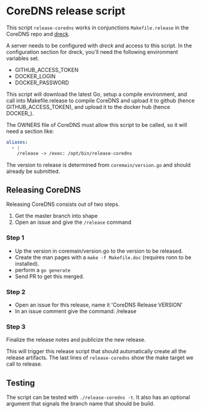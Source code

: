 # CoreDNS release script

This script `release-coredns` works in conjunctions `Makefile.release` in the CoreDNS
repo and [dreck](github.com/miekg/dreck).

A server needs to be configured with *dreck* and access to this script. In the configuration
section for dreck, you'll need the following environment variables set.

* GITHUB_ACCESS_TOKEN
* DOCKER_LOGIN
* DOCKER_PASSWORD

This script will download the latest Go, setup a compile environment, and call into Makefile.release
to compile CoreDNS and upload it to github (hence GITHUB_ACCESS_TOKEN), and upload it to the docker
hub (hence DOCKER_).

The OWNERS file of CoreDNS must allow this script to be called, so it will need a section like:

~~~ yaml
aliases:
  - |
    /release -> /exec: /opt/bin/release-coredns
~~~

The version to release is determined from `coremain/version.go` and should already be submitted.

## Releasing CoreDNS

Releasing CoreDNS consists out of two steps.

1. Get the master branch into shape
2. Open an issue and give the `/release` command

### Step 1

* Up the version in coremain/version.go to the version to be released.
* Create the man pages with a `make -f Makefile.doc` (requires ronn to be installed).
* perform a `go generate`
* Send PR to get this merged.

### Step 2

* Open an issue for this release, name it 'CoreDNS Release VERSION'
* In an issue comment give the command: /release

### Step 3

Finalize the release notes and publicize the new release.

This will trigger this release script that should automatically create all the release artifacts.
The last lines of `release-coredns` show the make target we call to release.

## Testing

The script can be tested with `./release-coredns -t`. It also has an optional argument that signals
the branch name that should be build.
